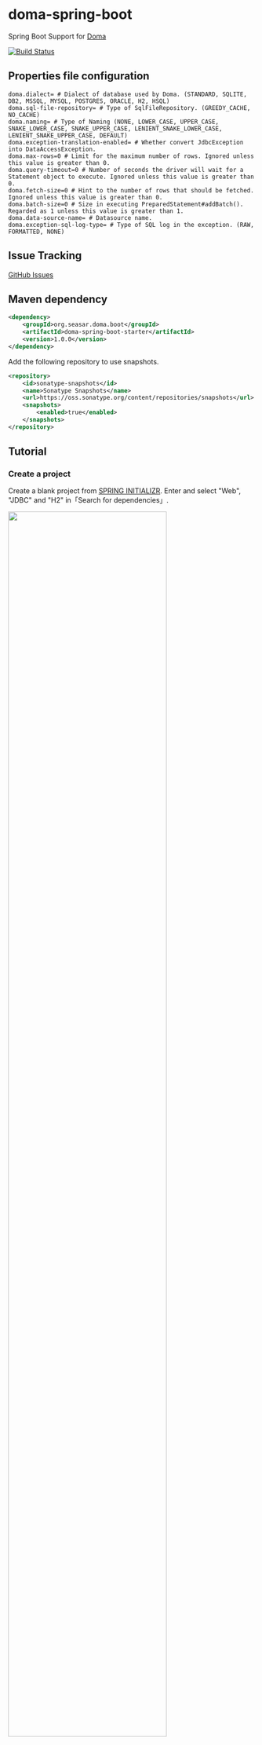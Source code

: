 # doma-spring-boot

Spring Boot Support for [Doma](https://github.com/domaframework/doma)

[![Build Status](https://travis-ci.org/domaframework/doma-spring-boot.svg?branch=master)](https://travis-ci.org/domaframework/doma-spring-boot)

## Properties file configuration

``` properties
doma.dialect= # Dialect of database used by Doma. (STANDARD, SQLITE, DB2, MSSQL, MYSQL, POSTGRES, ORACLE, H2, HSQL)
doma.sql-file-repository= # Type of SqlFileRepository. (GREEDY_CACHE, NO_CACHE)
doma.naming= # Type of Naming (NONE, LOWER_CASE, UPPER_CASE, SNAKE_LOWER_CASE, SNAKE_UPPER_CASE, LENIENT_SNAKE_LOWER_CASE, LENIENT_SNAKE_UPPER_CASE, DEFAULT)
doma.exception-translation-enabled= # Whether convert JdbcException into DataAccessException.
doma.max-rows=0 # Limit for the maximum number of rows. Ignored unless this value is greater than 0.
doma.query-timeout=0 # Number of seconds the driver will wait for a Statement object to execute. Ignored unless this value is greater than 0.
doma.fetch-size=0 # Hint to the number of rows that should be fetched. Ignored unless this value is greater than 0.
doma.batch-size=0 # Size in executing PreparedStatement#addBatch(). Regarded as 1 unless this value is greater than 1.
doma.data-source-name= # Datasource name.
doma.exception-sql-log-type= # Type of SQL log in the exception. (RAW, FORMATTED, NONE)
```

## Issue Tracking

[GitHub Issues](https://github.com/domaframework/doma-spring-boot/issues)

## Maven dependency

``` xml
<dependency>
    <groupId>org.seasar.doma.boot</groupId>
    <artifactId>doma-spring-boot-starter</artifactId>
    <version>1.0.0</version>
</dependency>
```

Add the following repository to use snapshots.

``` xml
<repository>
    <id>sonatype-snapshots</id>
    <name>Sonatype Snapshots</name>
    <url>https://oss.sonatype.org/content/repositories/snapshots</url>
    <snapshots>
        <enabled>true</enabled>
    </snapshots>
</repository>
```

## Tutorial

### Create a project

Create a blank project from [SPRING INITIALIZR](https://start.spring.io). 
Enter and select "Web", "JDBC" and "H2" in「Search for dependencies」.

<img width="80%" src="https://qiita-image-store.s3.amazonaws.com/0/1852/87eb3d20-dda4-a52d-e1e7-9adb264aef44.png">

Then click 「Generate Project」 and `demo.zip` will be downloaded. Extract the zip and import the Maven project into IDE.
In this tutorial we will use IntelliJ IDEA. In case of IDEA, only you have to do is just open `pom.xml`.

Add the following dependency to `pom.xml` so that we can use Doma with Spring Boot.

``` xml
<dependency>
    <groupId>org.seasar.doma.boot</groupId>
    <artifactId>doma-spring-boot-starter</artifactId>
    <version>1.0.0</version>
</dependency>
```

### Create an entity

Next, create the following entity

``` java
package com.example;

import org.seasar.doma.Entity;
import org.seasar.doma.GeneratedValue;
import org.seasar.doma.GenerationType;
import org.seasar.doma.Id;

@Entity
public class Reservation {
    @Id
    @GeneratedValue(strategy = GenerationType.IDENTITY)
    public Integer id;
    public String name;
}
```

### Create a DAO interface

Then, create the following DAO interface. We will add search and insert method.

``` java
package com.example;

import org.seasar.doma.Dao;
import org.seasar.doma.Insert;
import org.seasar.doma.Select;
import org.seasar.doma.boot.ConfigAutowireable;
import org.springframework.transaction.annotation.Transactional;

import java.util.List;

@ConfigAutowireable
@Dao
public interface ReservationDao {
    @Select
    List<Reservation> selectAll();

    @Insert
    @Transactional
    int insert(Reservation reservation);
}
```
`@ConfigAutowireable` is the annotation to annotate `@Repository` and `@Autowired` on generated DAO implematations using [@AnnotateWith](http://doma.readthedocs.org/ja/stable/config/#id22).

### Generate the DAO imlementation class

After create a DAO interface, build by IDE or Maven, then the implementation class will be generated. However, update methods need the corresponding SQL files **at the compile time**. Unless SQL files exist, compilation will fail.
Usually, SQL corresponding to the method will be written in `src/main/resources/META-INF/(FQCN)/(class name)/(method name).sql`. In this case, it's `src/main/resources/META-INF/com/example/ReservationDao/selectAll.sql`.

<img width="80%" src="https://qiita-image-store.s3.amazonaws.com/0/1852/bc75a9c8-fdb4-aafc-e5a5-0921575b556d.png" />

**Tip**: On the image above, `selectAll` is highlighted by red because the required SQL file does not exist. This feature is enabled by [Doma Support Plugin](https://github.com/siosio/DomaSupport). This is not compulsory but really useful.

<img width="60%" src="https://qiita-image-store.s3.amazonaws.com/0/1852/1aa25b5d-50e2-f19d-f539-92f6d6adc25b.png">

With this plugin, SQL file can be created easily. `Option + Enter` on the method, and select 「SQLファイルを作る。」 on the menu.

<img width="80%" src="https://qiita-image-store.s3.amazonaws.com/0/1852/d008815c-f5b8-a4cf-4b85-2e7503bac42b.png" />

Then select `.../src/main/resouces` and SQL file will be generated.

<img width="40%" src="https://qiita-image-store.s3.amazonaws.com/0/1852/f1486c0f-ba90-2f3a-d70a-dc962d1e0a76.png">


After that, write your query in this SQL file.

``` sql
SELECT
  id,
  name
FROM reservation
ORDER BY name ASC
```

<img width="80%" src="https://qiita-image-store.s3.amazonaws.com/0/1852/dd62c85b-5ccb-13ef-6927-8e17f12903db.png" />

Build again, then compilation will succeed and you can see `ReservationDaoImpl` is generated under `target` and compiled.

<img src="https://qiita-image-store.s3.amazonaws.com/0/1852/2a23f92d-348a-d7ff-957a-027a80473983.png" />

### Create an application

Let's make a small application using `ReservationDao` in `DemoApplication`.

``` java
package com.example;

import org.springframework.beans.factory.annotation.Autowired;
import org.springframework.boot.CommandLineRunner;
import org.springframework.boot.SpringApplication;
import org.springframework.boot.autoconfigure.SpringBootApplication;
import org.springframework.context.annotation.Bean;
import org.springframework.web.bind.annotation.RequestMapping;
import org.springframework.web.bind.annotation.RestController;

import java.util.Arrays;
import java.util.List;

@SpringBootApplication
@RestController
public class DemoApplication {

    public static void main(String[] args) {
        SpringApplication.run(DemoApplication.class, args);
    }

    @Autowired
    ReservationDao reservationDao;

    // Insert data at initailizing phase using ReservationDao#insert
    @Bean
    CommandLineRunner runner() {
        return args -> Arrays.asList("spring", "spring boot", "spring cloud", "doma").forEach(s -> {
            Reservation r = new Reservation();
            r.name = s;
            reservationDao.insert(r);
        });
    }

    @RequestMapping(path = "/")
    List<Reservation> all() {
        return reservationDao.selectAll();
    }
}
```

Next configure the SQL dialect for Doma. In this case, we use H2 database, so set 

``` properties
doma.dialect=h2
```

in `application.properties`.

Property values can be suggested by `Ctrl + Space`.

<img width="60%" src="https://qiita-image-store.s3.amazonaws.com/0/1852/b6416edb-748c-54e4-a473-0fcce5870963.png" />


<img width="60%" src="https://qiita-image-store.s3.amazonaws.com/0/1852/92179170-839a-d3be-d05b-18f8e4fa0f3c.png" />

Doma does not generate schema, so DDL script is needed. Create `src/main/resources/schema.sql` as follows:

``` sql
CREATE TABLE reservation (
  id   IDENTITY,
  NAME VARCHAR(50)
);
```

**Tip**:
Executing `schema.sql` can be skipped by setting `spring.datasource.initialize=false`. This will be helpful in deploying.

Finally, run `main` method on `DemoApplication`, then the application will launch.

Access [http://localhost:8080](http://localhost:8080), the result of `selectAll.sql` will show.

<img width="80%" src="https://qiita-image-store.s3.amazonaws.com/0/1852/c962a9a6-8eae-fc2f-167f-86af07988e8a.png" />


### Add a method

Add `selectByName` to try Doma's 2 way SQL.

``` java
@ConfigAutowireable
@Dao
public interface ReservationDao {
    @Select
    List<Reservation> selectAll();

    @Select
    List<Reservation> selectByName(String name);

    @Insert
    @Transactional
    int insert(Reservation reservation);
}
```

Write the correspoinding SQL in `src/main/resources/META-INF/com/example/ReservationDao/selectByName.sql`.

``` sql
SELECT
  id,
  name
FROM reservation
WHERE name LIKE /* @prefix(name) */'spring%' ESCAPE '$'
```

Check the [doc](http://doma.readthedocs.org/ja/stable/expression/#id11) for the special expression in SQL comment.

This SQL can be executed as it is!

<img width="80%" src="https://qiita-image-store.s3.amazonaws.com/0/1852/2ec92660-9370-572e-8b54-eb169cf705f3.png" />

<img width="80%" src="https://qiita-image-store.s3.amazonaws.com/0/1852/07c3a4ea-0786-95a7-b812-2630ccd4889b.png" />

Add the following method to Controller and call `ReservationDao#selectByName`.

``` java
    @RequestMapping(path = "/", params = "name")
    List<Reservation> name(@RequestParam String name) {
        return reservationDao.selectByName(name);
    }
```

<img width="80%" src="https://qiita-image-store.s3.amazonaws.com/0/1852/618907ba-bdc0-ad8b-e33e-c3ae2c6f64d6.png" />

<img width="80%" src="https://qiita-image-store.s3.amazonaws.com/0/1852/d8f0ff19-f88b-dcee-e478-9a7ae7bae549.png" />

[Source code](https://github.com/making/doma2-spring-boot-demo)


## License

Licensed under the Apache License, Version 2.0.
